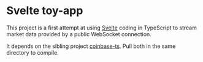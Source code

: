 # Svelte toy-app

This project is a first attempt at using [Svelte](http://svelte.dev) coding in TypeScript to stream market data provided by a public WebSocket connection.

It depends on the sibling project [coinbase-ts](https://github.com/lsgro/coinbase-ts). Pull both in the same directory to compile.
